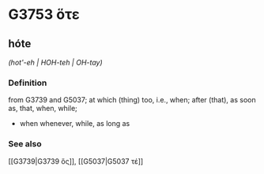 # G3753 ὅτε

## hóte

_(hot'-eh | HOH-teh | OH-tay)_

### Definition

from G3739 and G5037; at which (thing) too, i.e., when; after (that), as soon as, that, when, while; 

- when whenever, while, as long as

### See also

[[G3739|G3739 ὅς]], [[G5037|G5037 τέ]]
